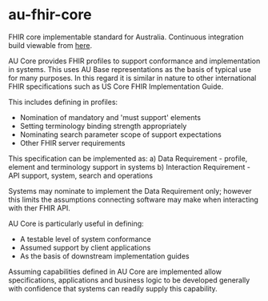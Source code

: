 # au-fhir-core
FHIR core implementable standard for Australia. Continuous integration build viewable from [here](http://build.fhir.org/ig/hl7au/au-fhir-core/branches/main/index.html).

AU Core provides FHIR profiles to support conformance and implementation in systems.
This uses AU Base representations as the basis of typical use for many purposes. In this regard it is similar in nature to other international FHIR specifications such as US Core FHIR Implementation Guide. 

This includes defining in profiles:
* Nomination of mandatory and 'must support' elements
* Setting terminology binding strength appropriately
* Nominating search parameter scope of support expectations
* Other FHIR server requirements

This specification can be implemented as:
a) Data Requirement - profile, element and terminology support in systems
b) Interaction Requirement - API support, system, search and operations 

Systems may nominate to implement the Data Requirement only; however this limits the assumptions connecting software may make when interacting with ther FHIR API.

AU Core is particularly useful in defining:
* A testable level of system conformance
* Assumed support by client applications 
* As the basis of downstream implementation guides

Assuming capabilities defined in AU Core are implemented allow specifications, applications and business logic to be developed generally with confidence that systems can readily supply this capability.

